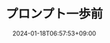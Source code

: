 ---
weight: 5
title: "プロンプト一歩前"
description: "プロンプトの前提を把握する"
icon: "Eco"
date: "2024-01-18T06:57:53+09:00"
lastmod: "2024-01-18T06:57:53+09:00"
draft: false
toc: true
---